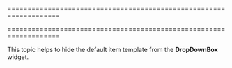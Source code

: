 <!--**
/*-------------------------------------------
    Auto-generated file. Do not modify.
-------------------------------------------

**-->

===================================================================
<!--hidden--><!--/hidden-->
===================================================================

<!--shortDescription-->
This topic helps to hide the default item template from the **DropDownBox** widget.
<!--/shortDescription-->

<!--fullDescription-->

<!--/fullDescription-->

<!--handmade-->
<!--/handmade-->